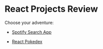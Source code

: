 # React Projects Review
Choose your adventure:

- [Spotify Search App](../projects/spotify-search/README.md)

- [React Pokedex](../projects/react-pokedex/project/readme.md)

